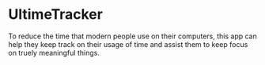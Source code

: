 # UltimeTracker
To reduce the time that modern people use on their computers, this app can help they keep track on their usage of time and assist them to keep focus on truely meaningful things.

